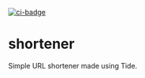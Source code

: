[![ci-badge][]][ci]

# shortener

Simple URL shortener made using Tide.

[ci]: https://github.com/Elinvynia/shortener/actions?query=workflow%3ARust
[ci-badge]: https://img.shields.io/github/workflow/status/Elinvynia/shortener/Rust/master?style=flat-square
